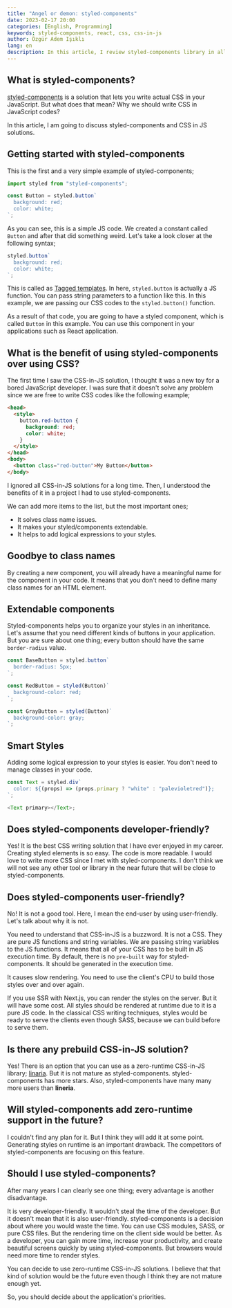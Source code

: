 ```yaml
---
title: "Angel or demon: styled-components"
date: 2023-02-17 20:00
categories: [English, Programming]
keywords: styled-components, react, css, css-in-js
author: Özgür Adem Işıklı
lang: en
description: In this article, I review styled-components library in all aspects.
---
```


## What is styled-components?

[styled-components](https://styled-components.com/) is a solution that lets you write actual CSS in your JavaScript. But what does that mean? Why we should write CSS in JavaScript codes?

In this article, I am going to discuss styled-components and CSS in JS solutions.

## Getting started with styled-components

This is the first and a very simple example of styled-components;

```js
import styled from "styled-components";

const Button = styled.button`
  background: red;
  color: white;
`;
```

As you can see, this is a simple JS code. We created a constant called `Button` and after that did something weird. Let's take a look closer at the following syntax;

```js
styled.button`
  background: red;
  color: white;
`;
```

This is called as [Tagged templates](https://developer.mozilla.org/en-US/docs/Web/JavaScript/Reference/Template_literals#tagged_templates). In here, `styled.button` is actually a JS function. You can pass string parameters to a function like this. In this example, we are passing our CSS codes to the `styled.button()` function.

As a result of that code, you are going to have a styled component, which is called `Button` in this example. You can use this component in your applications such as React application.

## What is the benefit of using styled-components over using CSS?

The first time I saw the CSS-in-JS solution, I thought it was a new toy for a bored JavaScript developer. I was sure that it doesn't solve any problem since we are free to write CSS codes like the following example;

```html
<head>
  <style>
    button.red-button {
      background: red;
      color: white;
    }
  </style>
</head>
<body>
  <button class="red-button">My Button</button>
</body>
```

I ignored all CSS-in-JS solutions for a long time. Then, I understood the benefits of it in a project I had to use styled-components.

We can add more items to the list, but the most important ones;

- It solves class name issues.
- It makes your styled/components extendable.
- It helps to add logical expressions to your styles.

## Goodbye to class names

By creating a new component, you will already have a meaningful name for the component in your code. It means that you don't need to define many class names for an HTML element.

## Extendable components

Styled-components helps you to organize your styles in an inheritance. Let's assume that you need different kinds of buttons in your application. But you are sure about one thing; every button should have the same `border-radius` value.

```js
const BaseButton = styled.button`
  border-radius: 5px;
`;

const RedButton = styled(Button)`
  background-color: red;
`;

const GrayButton = styled(Button)`
  background-color: gray;
`;
```

## Smart Styles

Adding some logical expression to your styles is easier. You don't need to manage classes in your code.

```js
const Text = styled.div`
  color: ${(props) => (props.primary ? "white" : "palevioletred")};
`;

<Text primary></Text>;
```

## Does styled-components developer-friendly?

Yes! It is the best CSS writing solution that I have ever enjoyed in my career. Creating styled elements is so easy. The code is more readable. I would love to write more CSS since I met with styled-components. I don't think we will not see any other tool or library in the near future that will be close to styled-components.

## Does styled-components user-friendly?

No! It is not a good tool. Here, I mean the end-user by using user-friendly. Let's talk about why it is not.

You need to understand that CSS-in-JS is a buzzword. It is not a CSS. They are pure JS functions and string variables. We are passing string variables to the JS functions. It means that all of your CSS has to be built in JS execution time. By default, there is no `pre-built` way for styled-components. It should be generated in the execution time.

It causes slow rendering. You need to use the client's CPU to build those styles over and over again.

If you use SSR with Next.js, you can render the styles on the server. But it will have some cost. All styles should be rendered at runtime due to it is a pure JS code. In the classical CSS writing techniques, styles would be ready to serve the clients even though SASS, because we can build before to serve them.

## Is there any prebuild CSS-in-JS solution?

Yes! There is an option that you can use as a zero-runtime CSS-in-JS library; [linaria](https://github.com/callstack/linaria). But it is not mature as styled-components. styled-components has more stars. Also, styled-components have many many more users than **lineria**.

## Will styled-components add zero-runtime support in the future?

I couldn't find any plan for it. But I think they will add it at some point. Generating styles on runtime is an important drawback. The competitors of styled-components are focusing on this feature.

## Should I use styled-components?

After many years I can clearly see one thing; every advantage is another disadvantage.

It is very developer-friendly. It wouldn't steal the time of the developer. But it doesn't mean that it is also user-friendly. styled-components is a decision about where you would waste the time. You can use CSS modules, SASS, or pure CSS files. But the rendering time on the client side would be better. As a developer, you can gain more time, increase your productivity, and create beautiful screens quickly by using styled-components. But browsers would need more time to render styles.

You can decide to use zero-runtime CSS-in-JS solutions. I believe that that kind of solution would be the future even though I think they are not mature enough yet.

So, you should decide about the application's priorities.
